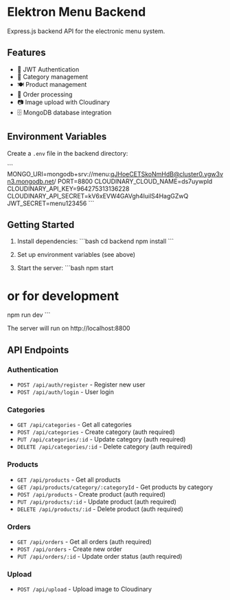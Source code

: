 # Elektron Menu Backend

Express.js backend API for the electronic menu system.

## Features

- 🔐 JWT Authentication
- 📁 Category management
- 🍽️ Product management
- 🛒 Order processing
- 📷 Image upload with Cloudinary
- 🗄️ MongoDB database integration

## Environment Variables

Create a `.env` file in the backend directory:

\`\`\`
MONGO_URI=mongodb+srv://menu:qJHoeCETSkoNmHdB@cluster0.ygw3vn3.mongodb.net/
PORT=8800
CLOUDINARY_CLOUD_NAME=ds7uywpld
CLOUDINARY_API_KEY=964275313136228
CLOUDINARY_API_SECRET=kV6xEVW4GAVgh4IuilS4HagGZwQ
JWT_SECRET=menu123456
\`\`\`

## Getting Started

1. Install dependencies:
\`\`\`bash
cd backend
npm install
\`\`\`

2. Set up environment variables (see above)

3. Start the server:
\`\`\`bash
npm start
# or for development
npm run dev
\`\`\`

The server will run on http://localhost:8800

## API Endpoints

### Authentication
- `POST /api/auth/register` - Register new user
- `POST /api/auth/login` - User login

### Categories
- `GET /api/categories` - Get all categories
- `POST /api/categories` - Create category (auth required)
- `PUT /api/categories/:id` - Update category (auth required)
- `DELETE /api/categories/:id` - Delete category (auth required)

### Products
- `GET /api/products` - Get all products
- `GET /api/products/category/:categoryId` - Get products by category
- `POST /api/products` - Create product (auth required)
- `PUT /api/products/:id` - Update product (auth required)
- `DELETE /api/products/:id` - Delete product (auth required)

### Orders
- `GET /api/orders` - Get all orders (auth required)
- `POST /api/orders` - Create new order
- `PUT /api/orders/:id` - Update order status (auth required)

### Upload
- `POST /api/upload` - Upload image to Cloudinary
